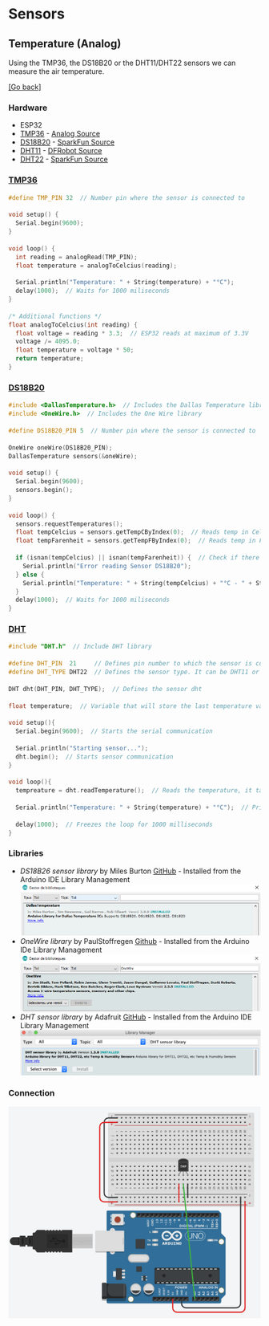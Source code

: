 # Sensors
## Temperature (Analog)
Using the TMP36, the DS18B20 or the DHT11/DHT22 sensors we can measure the air temperature.

[[Go back]](/sensors)

### Hardware
* ESP32
* [TMP36](docs/datasheet_tmp36.pdf) - [Analog Source](https://www.analog.com/media/en/technical-documentation/data-sheets/TMP35_36_37.pdf)
* [DS18B20](docs/datasheet_ds18b20.pdf) - [SparkFun Source](https://cdn.sparkfun.com/datasheets/Sensors/Temp/DS18B20.pdf)
* [DHT11](docs/datasheet_dht11.pdf) - [DFRobot Source](https://image.dfrobot.com/image/data/KIT0003/DHT11%20datasheet.pdf)
* [DHT22](docs/datasheet_dht22.pdf) - [SparkFun Source](https://www.sparkfun.com/datasheets/Sensors/Temperature/DHT22.pdf)


### [TMP36](TMP36/TMP36.ino)
```cpp
#define TMP_PIN 32  // Number pin where the sensor is connected to

void setup() {
  Serial.begin(9600);
}

void loop() {
  int reading = analogRead(TMP_PIN);
  float temperature = analogToCelcius(reading);

  Serial.println("Temperature: " + String(temperature) + "°C");
  delay(1000);  // Waits for 1000 miliseconds
}

/* Additional functions */
float analogToCelcius(int reading) {
  float voltage = reading * 3.3;  // ESP32 reads at maximum of 3.3V
  voltage /= 4095.0;
  float temperature = voltage * 50;
  return temperature;
}

```

### [DS18B20](DS18B20/DS18B20.ino)
```cpp
#include <DallasTemperature.h>  // Includes the Dallas Temperature library
#include <OneWire.h>  // Includes the One Wire library

#define DS18B20_PIN 5  // Number pin where the sensor is connected to

OneWire oneWire(DS18B20_PIN);
DallasTemperature sensors(&oneWire);

void setup() {
  Serial.begin(9600);
  sensors.begin();
}

void loop() {
  sensors.requestTemperatures();
  float tempCelcius = sensors.getTempCByIndex(0);  // Reads temp in Celcius
  float tempFarenheit = sensors.getTempFByIndex(0);  // Reads temp in Farenheit

  if (isnan(tempCelcius) || isnan(tempFarenheit)) {  // Check if there is any reading error
    Serial.println("Error reading Sensor DS18B20");
  } else {
    Serial.println("Temperature: " + String(tempCelcius) + "°C - " + String(tempFarenheit) + "°F");
  }
  delay(1000);  // Waits for 1000 miliseconds
}
```

### [DHT](DHT.ino)
```cpp
#include "DHT.h"  // Include DHT library

#define DHT_PIN  21     // Defines pin number to which the sensor is connected 
#define DHT_TYPE DHT22  // Defines the sensor type. It can be DHT11 or DHT22

DHT dht(DHT_PIN, DHT_TYPE);  // Defines the sensor dht

float temperature;  // Variable that will store the last temperature value

void setup(){
  Serial.begin(9600);  // Starts the serial communication

  Serial.println("Starting sensor...");
  dht.begin();  // Starts sensor communication
}

void loop(){
  tempreature = dht.readTemperature();  // Reads the temperature, it takes about 250 milliseconds
  
  Serial.println("Temperature: " + String(temperature) + "°C");  // Prints in a new line the result
  
  delay(1000);  // Freezes the loop for 1000 milliseconds
}
```


### Libraries
* _DS18B26 sensor library_ by Miles Burton [GitHub](https://github.com/milesburton/Arduino-Temperature-Control-Library) - Installed from the Arduino IDE Library Management
![dht_library](docs/DS18B20_library.png)
* _OneWire library_ by PaulStoffregen [Github](https://github.com/PaulStoffregen/OneWire) - Installed from the Arduino IDe Library Management
![OneWire_library](docs/OneWire_library.png)
* _DHT sensor library_ by Adafruit [GitHub](https://github.com/adafruit/DHT-sensor-library) - Installed from the Arduino IDE Library Management
![dht_library](docs/dht_installation.png)

### Connection 
![TMP36 connection](docs/TMP36_connection.png)